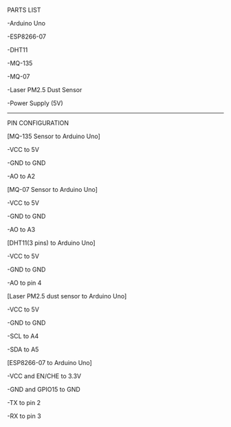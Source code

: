PARTS LIST

-Arduino Uno

-ESP8266-07

-DHT11

-MQ-135

-MQ-07

-Laser PM2.5 Dust Sensor

-Power Supply (5V)

-----------------------------------------------------
PIN CONFIGURATION

[MQ-135 Sensor to Arduino Uno]

-VCC to 5V

-GND to GND

-AO to A2

[MQ-07 Sensor to Arduino Uno]

-VCC to 5V

-GND to GND

-AO to A3

[DHT11(3 pins) to Arduino Uno]

-VCC to 5V

-GND to GND

-AO to pin 4

[Laser PM2.5 dust sensor to Arduino Uno]

-VCC to 5V

-GND to GND

-SCL to A4

-SDA to A5

[ESP8266-07 to Arduino Uno]

-VCC and EN/CHE to 3.3V

-GND and GPIO15 to GND

-TX to pin 2

-RX to pin 3
